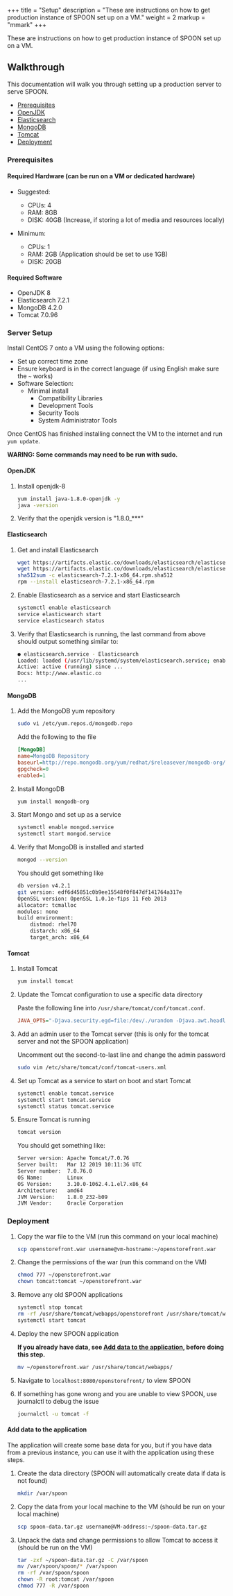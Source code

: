 +++
title = "Setup"
description = "These are instructions on how to get production instance of SPOON set up on a VM."
weight = 2
markup = "mmark"
+++

These are instructions on how to get production instance of SPOON set up on a VM.

<!--more-->

## Walkthrough

This documentation will walk you through setting up a production server to serve SPOON.

- [Prerequisites](/systemadmin/setup/#prerequisites)
- [OpenJDK](/systemadmin/setup/#openjdk)
- [Elasticsearch](/systemadmin/setup/#elasticsearch)
- [MongoDB](/systemadmin/setup/#mongodb)
- [Tomcat](/systemadmin/setup/#tomcat)
- [Deployment](/systemadmin/setup/#deployment)

### Prerequisites

#### Required Hardware (can be run on a VM or dedicated hardware)

- Suggested:

  - CPUs: 4
  - RAM: 8GB
  - DISK: 40GB (Increase, if storing a lot of media and resources locally)

- Minimum:
  - CPUs: 1
  - RAM: 2GB (Application should be set to use 1GB)
  - DISK: 20GB

#### Required Software

- OpenJDK 8
- Elasticsearch 7.2.1
- MongoDB 4.2.0
- Tomcat 7.0.96

### Server Setup

Install CentOS 7 onto a VM using the following options:

- Set up correct time zone
- Ensure keyboard is in the correct language (if using English make sure the `~` works)
- Software Selection:
  - Minimal install
    - Compatibility Libraries
    - Development Tools
    - Security Tools
    - System Administrator Tools

Once CentOS has finished installing connect the VM to the internet and run `yum update`.

**WARING: Some commands may need to be run with sudo.**

#### OpenJDK

1. Install openjdk-8

    ```sh
    yum install java-1.8.0-openjdk -y
    java -version
    ```

1. Verify that the openjdk version is "1.8.0\_\*\*\*"

#### Elasticsearch

1. Get and install Elasticsearch

    ```sh
    wget https://artifacts.elastic.co/downloads/elasticsearch/elasticsearch-7.2.1-x86_64.rpm
    wget https://artifacts.elastic.co/downloads/elasticsearch/elasticsearch-7.2.1-x86_64.rpm.sha512
    sha512sum -c elasticsearch-7.2.1-x86_64.rpm.sha512
    rpm --install elasticsearch-7.2.1-x86_64.rpm
    ```

1. Enable Elasticsearch as a service and start Elasticsearch

    ```sh
    systemctl enable elasticsearch
    service elasticsearch start
    service elasticsearch status
    ```

1. Verify that Elasticsearch is running, the last command from above should output something similar to:

    ```sh
    ● elasticsearch.service - Elasticsearch
    Loaded: loaded (/usr/lib/systemd/system/elasticsearch.service; enabled; vendor preset: disabled)
    Active: active (running) since ...
    Docs: http://www.elastic.co
    ...
    ```

#### MongoDB

1. Add the MongoDB yum repository

    ```sh
    sudo vi /etc/yum.repos.d/mongodb.repo
    ```

    Add the following to the file

    ```ini
    [MongoDB]
    name=MongoDB Repository
    baseurl=http://repo.mongodb.org/yum/redhat/$releasever/mongodb-org/4.2/x86_64/
    gpgcheck=0
    enabled=1
    ```

1. Install MongoDB

    ```sh
    yum install mongodb-org
    ```

1. Start Mongo and set up as a service

    ```sh
    systemctl enable mongod.service
    systemctl start mongod.service
    ```

1. Verify that MongoDB is installed and started

    ```sh
    mongod --version
    ```

    You should get something like

    ```sh
    db version v4.2.1
    git version: edf6d45851c0b9ee15548f0f847df141764a317e
    OpenSSL version: OpenSSL 1.0.1e-fips 11 Feb 2013
    allocator: tcmalloc
    modules: none
    build environment:
        distmod: rhel70
        distarch: x86_64
        target_arch: x86_64
    ```

#### Tomcat

1. Install Tomcat

    ```sh
    yum install tomcat
    ```

1. Update the Tomcat configuration to use a specific data directory

    Paste the following line into `/usr/share/tomcat/conf/tomcat.conf`.

    ```ini
    JAVA_OPTS="-Djava.security.egd=file:/dev/./urandom -Djava.awt.headless=true -Dapplication.datadir=/var/spoon -Xmx4g -XX:+UseConcMarkSweepGC"
    ```

1. Add an admin user to the Tomcat server (this is only for the tomcat server and not the SPOON application)

    Uncomment out the second-to-last line and change the admin password

    ```sh
    sudo vim /etc/share/tomcat/conf/tomcat-users.xml
    ```

1. Set up Tomcat as a service to start on boot and start Tomcat

    ```sh
    systemctl enable tomcat.service
    systemctl start tomcat.service
    systemctl status tomcat.service
    ```

1. Ensure Tomcat is running

    ```sh
    tomcat version
    ```

    You should get something like:

    ```sh
    Server version: Apache Tomcat/7.0.76
    Server built:   Mar 12 2019 10:11:36 UTC
    Server number:  7.0.76.0
    OS Name:        Linux
    OS Version:     3.10.0-1062.4.1.el7.x86_64
    Architecture:   amd64
    JVM Version:    1.8.0_232-b09
    JVM Vendor:     Oracle Corporation
    ```

### Deployment

1. Copy the war file to the VM (run this command on your local machine)

    ```sh
    scp openstorefront.war username@vm-hostname:~/openstorefront.war
    ```

1. Change the permissions of the war (run this command on the VM)

    ```sh
    chmod 777 ~/openstorefront.war
    chown tomcat:tomcat ~/openstorefront.war
    ```

1. Remove any old SPOON applications

    ```sh
    systemctl stop tomcat
    rm -rf /usr/share/tomcat/webapps/openstorefront /usr/share/tomcat/webapps/openstorefront.war
    systemctl start tomcat
    ```

1. Deploy the new SPOON application

    **If you already have data, see [Add data to the application](#add-data-to-the-application), before doing this step.**

    ```sh
    mv ~/openstorefront.war /usr/share/tomcat/webapps/
    ```

1. Navigate to `localhost:8080/openstorefront/` to view SPOON

1. If something has gone wrong and you are unable to view SPOON, use journalctl to debug the issue

    ```sh
    journalctl -u tomcat -f
    ```

#### Add data to the application

The application will create some base data for you, but if you have data from a previous instance, you can use it with the application using these steps.

1. Create the data directory (SPOON will automatically create data if data is not found)

    ```sh
    mkdir /var/spoon
    ```

1. Copy the data from your local machine to the VM (should be run on your local machine)

    ```sh
    scp spoon-data.tar.gz username@VM-address:~/spoon-data.tar.gz
    ```

1. Unpack the data and change permissions to allow Tomcat to access it (should be run on the VM)

    ```sh
    tar -zxf ~/spoon-data.tar.gz -C /var/spoon
    mv /var/spoon/spoon/* /var/spoon
    rm -rf /var/spoon/spoon
    chown -R root:tomcat /var/spoon
    chmod 777 -R /var/spoon
    ```
